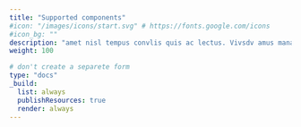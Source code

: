 ```yaml
---
title: "Supported components"
#icon: "/images/icons/start.svg" # https://fonts.google.com/icons
#icon_bg: ""
description: "amet nisl tempus convlis quis ac lectus. Vivsdv amus mana justo, lacinia eget"
weight: 100

# don't create a separete form
type: "docs"
_build:
  list: always
  publishResources: true
  render: always
---
```


